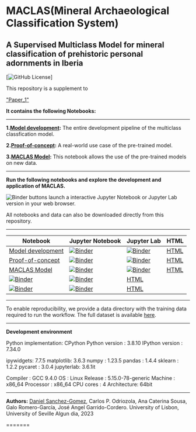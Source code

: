 # MACLAS(Mineral Archaeological Classification System)

## A Supervised Multiclass Model for mineral classification of prehistoric personal adornments in Iberia

[![GitHub License](https://github.com/Daniel-SanchezG/MACLAS/blob/main/LICENSE)]


This repository is a supplement to

["Paper_1"]()


**It contains the following Notebooks:**

---

**1.[Model development](./Model_development.ipynb):** The entire development pipeline of the multiclass classfication model.

**2.[Proof-of-concept](./Prediction_function.ipynb):** A real-world use case of the pre-trained model. 

**3.[MACLAS Model](./MACLAS.ipynb):** This notebook allows the use of the pre-trained models on new data.

---

**Run the following notebooks and explore the development and application of MACLAS.** 


![Binder](https://mybinder.org/badge_logo.svg) buttons launch a
 interactive Jupyter Notebook or Jupyter Lab version in your web browser.  

All notebooks and data can also be downloaded directly from this repository. 

---

|Notebook|Jupyter Notebook | Jupyter Lab | HTML |
| ---    |--               | ---         | ---  |
| [Model development](./Model_development.ipynb) | [![Binder](https://mybinder.org/badge_logo.svg)](https://mybinder.org/v2/gh/jupyter-guide/ten-rules-jupyter/master?filepath=example1%2F0-Workflow.ipynb) | [![Binder](https://mybinder.org/badge_logo.svg)](https://mybinder.org/v2/gh/jupyter-guide/ten-rules-jupyter/master?urlpath=lab/tree/example1%2F0-Workflow.ipynb) | [HTML](https://rawgit.com/jupyter-guide/ten-rules-jupyter/master/example1/0-Workflow.html) |
|[Proof-of-concept](./Prediction_function.ipynb)|[![Binder](https://mybinder.org/badge_logo.svg)](https://mybinder.org/v2/gh/jupyter-guide/ten-rules-jupyter/master?filepath=example1%2F1-CreateDataset.ipynb) | [![Binder](https://mybinder.org/badge_logo.svg)](https://mybinder.org/v2/gh/jupyter-guide/ten-rules-jupyter/master?urlpath=lab/tree/example1%2F1-CreateDataset.ipynb) | [HTML](https://rawgit.com/jupyter-guide/ten-rules-jupyter/master/example1/1-CreateDataset.html) |
|[MACLAS Model](./MACLAS.ipynb)|[![Binder](https://mybinder.org/badge_logo.svg)](https://mybinder.org/v2/gh/jupyter-guide/ten-rules-jupyter/master?filepath=example1%2F2-CalculateFeatures.ipynb) | [![Binder](https://mybinder.org/badge_logo.svg)](https://mybinder.org/v2/gh/jupyter-guide/ten-rules-jupyter/master?urlpath=lab/tree/example1%2F2-CalculateFeatures.ipynb) | [HTML](https://rawgit.com/jupyter-guide/ten-rules-jupyter/master/example1/2-CalculateFeatures.html) |
|[![Binder](https://mybinder.org/badge_logo.svg)](https://mybinder.org/v2/gh/jupyter-guide/ten-rules-jupyter/master?filepath=example1%2F3-FitModel.ipynb) |[![Binder](https://mybinder.org/badge_logo.svg)](https://mybinder.org/v2/gh/jupyter-guide/ten-rules-jupyter/master?urlpath=lab/tree/example1%2F3-FitModel.ipynb)  | [HTML](https://rawgit.com/jupyter-guide/ten-rules-jupyter/master/example1/3-FitModel.html) |
|[![Binder](https://mybinder.org/badge_logo.svg)](https://mybinder.org/v2/gh/jupyter-guide/ten-rules-jupyter/master?filepath=example1%2F4-Predict.ipynb) | [![Binder](https://mybinder.org/badge_logo.svg)](https://mybinder.org/v2/gh/jupyter-guide/ten-rules-jupyter/master?urlpath=lab/tree/example1%2F4-Predict.ipynb)| [HTML](https://rawgit.com/jupyter-guide/ten-rules-jupyter/master/example1/4-Predict.html) |

---

To enable reproducibility, we provide a data directory with the training data required to run the workflow. The full dataset is available [here](./example1/data/Datasets.md).

---
**Development environment**

Python implementation: CPython
Python version       : 3.8.10
IPython version      : 7.34.0

ipywidgets: 7.7.5
matplotlib: 3.6.3
numpy     : 1.23.5
pandas    : 1.4.4
sklearn   : 1.2.2
pycaret   : 3.0.4
jupyterlab: 3.6.1it 

Compiler    : GCC 9.4.0
OS          : Linux
Release     : 5.15.0-78-generic
Machine     : x86_64
Processor   : x86_64
CPU cores   : 4
Architecture: 64bit

---
**Authors:** [Daniel Sanchez-Gomez](mailto:daniel-sanchez-gomez@edu.ulisboa.pt), Carlos P. Odriozola, Ana Caterina Sousa, Galo Romero-García, José Angel Garrido-Cordero. University of Lisbon, University of Seville Algun dia, 2023

=======

